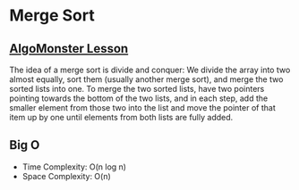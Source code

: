 # Merge Sort

## [AlgoMonster Lesson](https://algo.monster/problems/advanced_sorting)

The idea of a merge sort is divide and conquer: We divide the array into two almost equally, sort them (usually another merge sort), and merge the two sorted lists into one. To merge the two sorted lists, have two pointers pointing towards the bottom of the two lists, and in each step, add the smaller element from those two into the list and move the pointer of that item up by one until elements from both lists are fully added.

## Big O

- Time Complexity: O(n log n)
- Space Complexity: O(n)
